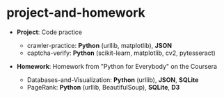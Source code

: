 # project-and-homework
* **Project**:  Code practice
  * crawler-practice: **Python** (urllib, matplotlib), **JSON**
  * captcha-verify: **Python** (scikit-learn, matplotlib, cv2, pytesseract)

* **Homework**: Homework from "Python for Everybody" on the Coursera
  * Databases-and-Visualization: **Python** (urllib), **JSON**, **SQLite**
  * PageRank: **Python** (urllib, BeautifulSoup), **SQLite**, **D3**
